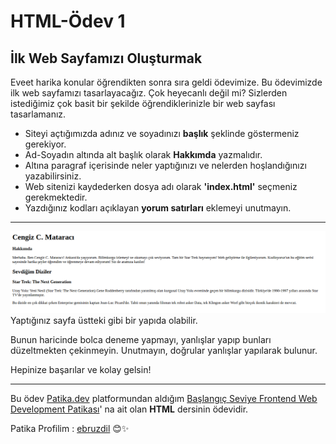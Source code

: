 # HTML-Ödev 1
## İlk Web Sayfamızı Oluşturmak
Eveet harika konular öğrendikten sonra sıra geldi ödevimize. Bu ödevimizde ilk web sayfamızı tasarlayacağız. Çok heyecanlı değil mi? Sizlerden istediğimiz çok basit bir şekilde öğrendiklerinizle bir web sayfası tasarlamanız.

- Siteyi açtığımızda adınız ve soyadınızı **başlık** şeklinde göstermeniz gerekiyor.
- Ad-Soyadın altında alt başlık olarak **Hakkımda** yazmalıdır.
- Altına paragraf içerisinde neler yaptığınızı ve nelerden hoşlandığınızı yazabilirsiniz.
- Web sitenizi kaydederken dosya adı olarak **'index.html'** seçmeniz gerekmektedir.
- Yazdığınız kodları açıklayan **yorum satırları** eklemeyi unutmayın.
---
![First Web Page](https://github.com/Kodluyoruz/taskforce/raw/main/html/odev1/figures/firstwebpage.png)
Yaptığınız sayfa üstteki gibi bir yapıda olabilir.

Bunun haricinde bolca deneme yapmayı, yanlışlar yapıp bunları düzeltmekten çekinmeyin. Unutmayın, doğrular yanlışlar yapılarak bulunur.

Hepinize başarılar ve kolay gelsin!

---
Bu ödev [Patika.dev](https://app.patika.dev/paths) platformundan aldığım [Başlangıç Seviye Frontend Web Development Patikası](https://app.patika.dev/paths/baslangic-seviye-frontend-web-development-patikasi)' na ait olan **HTML** dersinin ödevidir.

Patika Profilim : [ebruzdil](https://app.patika.dev/ebruzdil)  😊✨